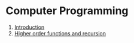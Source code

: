 # Computer Programming

1. [Introduction](./introduction)
2. [Higher order functions and recursion](./hof)
